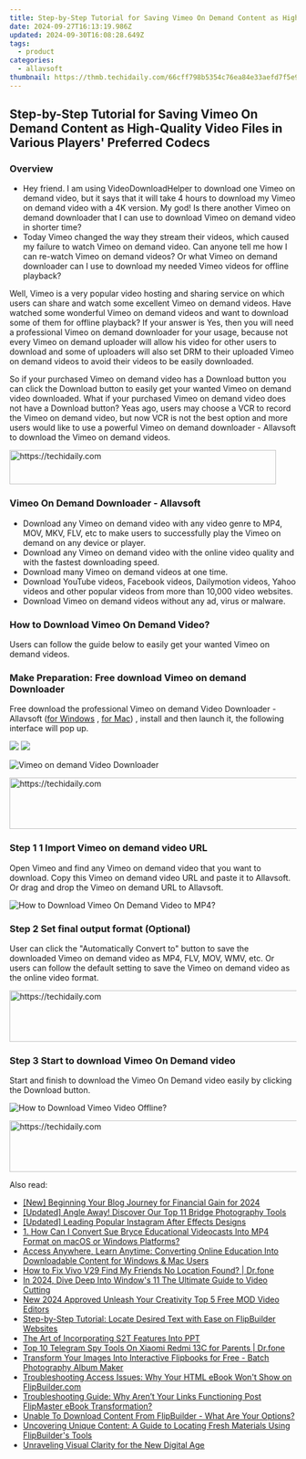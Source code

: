 ```yaml
---
title: Step-by-Step Tutorial for Saving Vimeo On Demand Content as High-Quality Video Files in Various Players' Preferred Codecs
date: 2024-09-27T16:13:19.986Z
updated: 2024-09-30T16:08:28.649Z
tags:
  - product
categories:
  - allavsoft
thumbnail: https://thmb.techidaily.com/66cff798b5354c76ea84e33aefd7f5e9482620e0da799b4caa8592618497db5e.jpg
---
```


## Step-by-Step Tutorial for Saving Vimeo On Demand Content as High-Quality Video Files in Various Players' Preferred Codecs

### Overview

* Hey friend. I am using VideoDownloadHelper to download one Vimeo on demand video, but it says that it will take 4 hours to download my Vimeo on demand video with a 4K version. My god! Is there another Vimeo on demand downloader that I can use to download Vimeo on demand video in shorter time?
* Today Vimeo changed the way they stream their videos, which caused my failure to watch Vimeo on demand video. Can anyone tell me how I can re-watch Vimeo on demand videos? Or what Vimeo on demand downloader can I use to download my needed Vimeo videos for offline playback?

Well, Vimeo is a very popular video hosting and sharing service on which users can share and watch some excellent Vimeo on demand videos. Have watched some wonderful Vimeo on demand videos and want to download some of them for offline playback? If your answer is Yes, then you will need a professional Vimeo on demand downloader for your usage, because not every Vimeo on demand uploader will allow his video for other users to download and some of uploaders will also set DRM to their uploaded Vimeo on demand videos to avoid their videos to be easily downloaded.

So if your purchased Vimeo on demand video has a Download button you can click the Download button to easily get your wanted Vimeo on demand video downloaded. What if your purchased Vimeo on demand video does not have a Download button? Yeas ago, users may choose a VCR to record the Vimeo on demand video, but now VCR is not the best option and more users would like to use a powerful Vimeo on demand downloader - Allavsoft to download the Vimeo on demand videos.

<!-- affiliate ads begin -->
<a href="https://aligracehair.sjv.io/c/5597632/2135360/19272" target="_top" id="2135360">
  <img src="//a.impactradius-go.com/display-ad/19272-2135360" border="0" alt="https://techidaily.com" width="468" height="60"/>
</a>
<img height="0" width="0" src="https://aligracehair.sjv.io/i/5597632/2135360/19272" style="position:absolute;visibility:hidden;" border="0" />
<!-- affiliate ads end -->

### Vimeo On Demand Downloader - Allavsoft

* Download any Vimeo on demand video with any video genre to MP4, MOV, MKV, FLV, etc to make users to successfully play the Vimeo on demand on any device or player.
* Download any Vimeo on demand video with the online video quality and with the fastest downloading speed.
* Download many Vimeo on demand videos at one time.
* Download YouTube videos, Facebook videos, Dailymotion videos, Yahoo videos and other popular videos from more than 10,000 video websites.
* Download Vimeo on demand videos without any ad, virus or malware.

### How to Download Vimeo On Demand Video?

Users can follow the guide below to easily get your wanted Vimeo on demand videos.

### Make Preparation: Free download Vimeo on demand Downloader

Free download the professional Vimeo on demand Video Downloader - Allavsoft ([for Windows](https://tools.techidaily.com/allavsoft/products/) , [for Mac](https://tools.techidaily.com/allavsoft/products/)) , install and then launch it, the following interface will pop up.

[![](https://www.allavsoft.com/how-to/../images/how-to/free-download-win.jpg)](https://tools.techidaily.com/allavsoft/products/) [![](https://www.allavsoft.com/how-to/../images/how-to/free-download-mac.jpg)](https://tools.techidaily.com/allavsoft/products/)

![Vimeo on demand Video Downloader](https://www.allavsoft.com/how-to/../images/allavsoft/screen-shot-600.jpg)

<!-- affiliate ads begin -->
<a href="https://laganoo.pxf.io/c/5597632/1484944/16446" target="_top" id="1484944">
  <img src="//a.impactradius-go.com/display-ad/16446-1484944" border="0" alt="https://techidaily.com" width="728" height="90"/>
</a>
<img height="0" width="0" src="https://laganoo.pxf.io/i/5597632/1484944/16446" style="position:absolute;visibility:hidden;" border="0" />
<!-- affiliate ads end -->

### Step 1 1 Import Vimeo on demand video URL

Open Vimeo and find any Vimeo on demand video that you want to download. Copy this Vimeo on demand video URL and paste it to Allavsoft. Or drag and drop the Vimeo on demand URL to Allavsoft.

![How to Download Vimeo On Demand Video to MP4?](https://www.allavsoft.com/how-to/../images/how-to/download-rtmp-video/download-rtmp-video.jpg)

### Step 2 Set final output format (Optional)

User can click the "Automatically Convert to" button to save the downloaded Vimeo on demand video as MP4, FLV, MOV, WMV, etc. Or users can follow the default setting to save the Vimeo on demand video as the online video format.

<!-- affiliate ads begin -->
<a href="https://ephamedtechinc.pxf.io/c/5597632/2137212/26400" target="_top" id="2137212">
  <img src="//a.impactradius-go.com/display-ad/26400-2137212" border="0" alt="https://techidaily.com" width="728" height="90"/>
</a>
<img height="0" width="0" src="https://ephamedtechinc.pxf.io/i/5597632/2137212/26400" style="position:absolute;visibility:hidden;" border="0" />
<!-- affiliate ads end -->

### Step 3 Start to download Vimeo On Demand video

Start and finish to download the Vimeo On Demand video easily by clicking the Download button.

![How to Download Vimeo Video Offline?](https://www.allavsoft.com/how-to/../images/how-to/download-vimeo-videos.jpg)

<!-- affiliate ads begin -->
<a href="https://ephamedtechinc.pxf.io/c/5597632/2130532/26400" target="_top" id="2130532">
  <img src="//a.impactradius-go.com/display-ad/26400-2130532" border="0" alt="https://techidaily.com" width="728" height="90"/>
</a>
<img height="0" width="0" src="https://ephamedtechinc.pxf.io/i/5597632/2130532/26400" style="position:absolute;visibility:hidden;" border="0" />
<!-- affiliate ads end -->

<ins class="adsbygoogle"
     style="display:block"
     data-ad-format="autorelaxed"
     data-ad-client="ca-pub-7571918770474297"
     data-ad-slot="1223367746"></ins>

<ins class="adsbygoogle"
     style="display:block"
     data-ad-client="ca-pub-7571918770474297"
     data-ad-slot="8358498916"
     data-ad-format="auto"
     data-full-width-responsive="true"></ins>

<span class="atpl-alsoreadstyle">Also read:</span>
<div><ul>
<li><a href="https://facebook-video-share.techidaily.com/new-beginning-your-blog-journey-for-financial-gain-for-2024/"><u>[New] Beginning Your Blog Journey for Financial Gain for 2024</u></a></li>
<li><a href="https://extra-lessons.techidaily.com/updated-angle-away-discover-our-top-11-bridge-photography-tools/"><u>[Updated] Angle Away! Discover Our Top 11 Bridge Photography Tools</u></a></li>
<li><a href="https://instagram-video-files.techidaily.com/updated-leading-popular-instagram-after-effects-designs/"><u>[Updated] Leading Popular Instagram After Effects Designs</u></a></li>
<li><a href="https://win-latest.techidaily.com/1-how-can-i-convert-sue-bryce-educational-videocasts-into-mp4-format-on-macos-or-windows-platforms/"><u>1. How Can I Convert Sue Bryce Educational Videocasts Into MP4 Format on macOS or Windows Platforms?</u></a></li>
<li><a href="https://win-latest.techidaily.com/access-anywhere-learn-anytime-converting-online-education-into-downloadable-content-for-windows-and-mac-users/"><u>Access Anywhere, Learn Anytime: Converting Online Education Into Downloadable Content for Windows & Mac Users</u></a></li>
<li><a href="https://fake-location.techidaily.com/how-to-fix-vivo-v29-find-my-friends-no-location-found-drfone-by-drfone-virtual-android/"><u>How to Fix Vivo V29 Find My Friends No Location Found? | Dr.fone</u></a></li>
<li><a href="https://vp-tips.techidaily.com/in-2024-dive-deep-into-windows-11-the-ultimate-guide-to-video-cutting/"><u>In 2024, Dive Deep Into Window's 11 The Ultimate Guide to Video Cutting</u></a></li>
<li><a href="https://smart-video-creator.techidaily.com/new-2024-approved-unleash-your-creativity-top-5-free-mod-video-editors/"><u>New 2024 Approved Unleash Your Creativity Top 5 Free MOD Video Editors</u></a></li>
<li><a href="https://win-latest.techidaily.com/step-by-step-tutorial-locate-desired-text-with-ease-on-flipbuilder-websites/"><u>Step-by-Step Tutorial: Locate Desired Text with Ease on FlipBuilder Websites</u></a></li>
<li><a href="https://article-helps.techidaily.com/the-art-of-incorporating-s2t-features-into-ppt/"><u>The Art of Incorporating S2T Features Into PPT</u></a></li>
<li><a href="https://android-location-track.techidaily.com/top-10-telegram-spy-tools-on-xiaomi-redmi-13c-for-parents-drfone-by-drfone-virtual-android/"><u>Top 10 Telegram Spy Tools On Xiaomi Redmi 13C for Parents | Dr.fone</u></a></li>
<li><a href="https://win-latest.techidaily.com/transform-your-images-into-interactive-flipbooks-for-free-batch-photography-album-maker/"><u>Transform Your Images Into Interactive Flipbooks for Free - Batch Photography Album Maker</u></a></li>
<li><a href="https://win-latest.techidaily.com/troubleshooting-access-issues-why-your-html-ebook-wont-show-on-flipbuildercom/"><u>Troubleshooting Access Issues: Why Your HTML eBook Won't Show on FlipBuilder.com</u></a></li>
<li><a href="https://win-latest.techidaily.com/troubleshooting-guide-why-arent-your-links-functioning-post-flipmaster-ebook-transformation/"><u>Troubleshooting Guide: Why Aren’t Your Links Functioning Post FlipMaster eBook Transformation?</u></a></li>
<li><a href="https://win-latest.techidaily.com/unable-to-download-content-from-flipbuilder-what-are-your-options/"><u>Unable To Download Content From FlipBuilder - What Are Your Options?</u></a></li>
<li><a href="https://win-latest.techidaily.com/uncovering-unique-content-a-guide-to-locating-fresh-materials-using-flipbuilders-tools/"><u>Uncovering Unique Content: A Guide to Locating Fresh Materials Using FlipBuilder's Tools</u></a></li>
<li><a href="https://extra-information.techidaily.com/unraveling-visual-clarity-for-the-new-digital-age/"><u>Unraveling Visual Clarity for the New Digital Age</u></a></li>
</ul></div>

